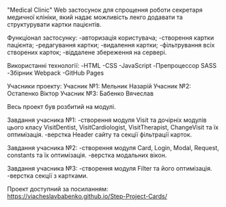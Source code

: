 "Medical Clinic"
Web застосунок для спрощення роботи секретаря медичної клініки, який надає можливість лекго додавати та структурувати картки пацієнтів.

Функціонал застосунку:
  -авторизація користувача;
  -створення картки пацієнта;
  -редагування картки;
  -видалення картки;
  -фільтрування всіх створених карток;
  -віддалене збереження на сервері.

Використанні технології:
  -HTML
  -CSS
  -JavaScript
  -Препроцессор SASS
  -Збірник Webpack
  -GitHub Pages

Учасники проекту:
Учасник №1: Мельник Назарій
Учасник №2: Остапенко Віктор
Учасник №3: Бабенко Вячеслав

Весь проект був розбитий на модулі.

Завдання учасника №1:
  -створення модуля Visit та дочірніх модулів цього класу VisitDentist, VisitCardiologist, VisitTherapist, ChangeVisit та їх оптимізація.
  -верстка Header сайту та секції фільтрації карток.

Завдання учасника №2:
  -створення модуля Card, Login, Modal, Request, constants та їх оптимізація.
  -верстка модальних вікон.

Завдання учасника №3:
  -створення модуля Filter та його оптимізація.
  -верстка секції з картками.

Проект доступний за посиланням:
https://viacheslavbabenko.github.io/Step-Project-Cards/
